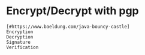 # Encrypt/Decrypt with pgp
    [#https://www.baeldung.com/java-bouncy-castle]
    Encryption
    Decryption
    Signature
    Verification